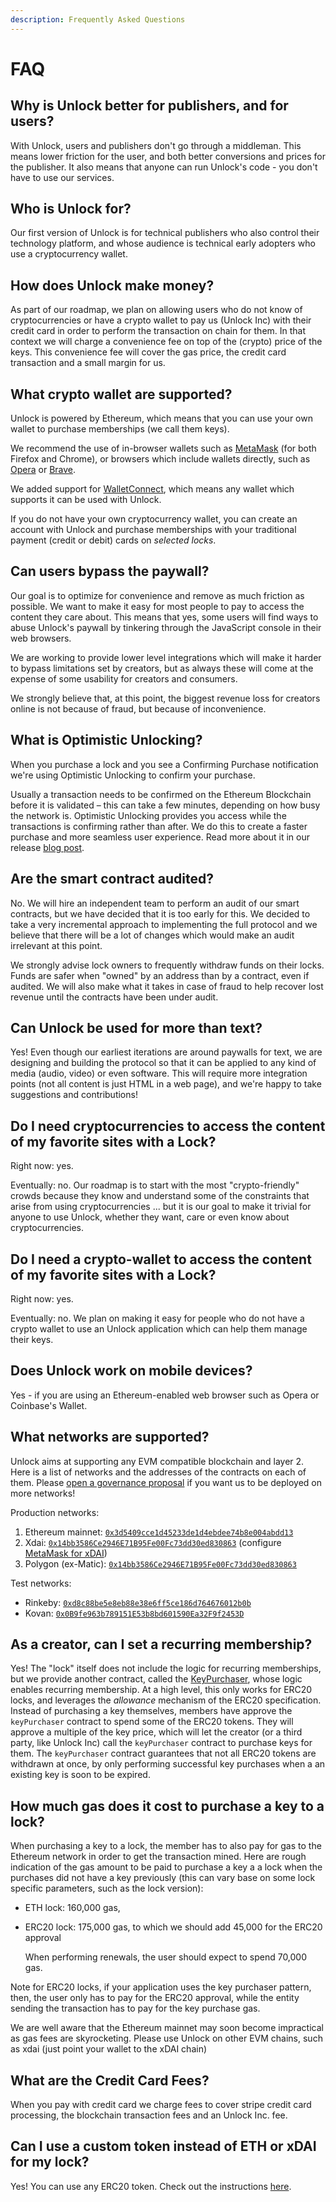 ```yaml
---
description: Frequently Asked Questions
---
```


# FAQ

## Why is Unlock better for publishers, and for users?

With Unlock, users and publishers don't go through a middleman. This means lower friction for the user, and both better conversions and prices for the publisher. It also means that anyone can run Unlock's code - you don't have to use our services.

## Who is Unlock for?

Our first version of Unlock is for technical publishers who also control their technology platform, and whose audience is technical early adopters who use a cryptocurrency wallet.

## How does Unlock make money?

As part of our roadmap, we plan on allowing users who do not know of cryptocurrencies or have a crypto wallet to pay us \(Unlock Inc\) with their credit card in order to perform the transaction on chain for them. In that context we will charge a convenience fee on top of the \(crypto\) price of the keys. This convenience fee will cover the gas price, the credit card transaction and a small margin for us.

## What crypto wallet are supported?

Unlock is powered by Ethereum, which means that you can use your own wallet to purchase memberships \(we call them keys\).

We recommend the use of in-browser wallets such as [MetaMask](https://MetaMask.io/) \(for both Firefox and Chrome\), or browsers which include wallets directly, such as [Opera](https://www.opera.com/) or [Brave](https://brave.com/).

We added support for [WalletConnect](https://walletconnect.org/), which means any wallet which supports it can be used with Unlock.

If you do not have your own cryptocurrency wallet, you can create an account with Unlock and purchase memberships with your traditional payment \(credit or debit\) cards on _selected_ _locks_.

## Can users bypass the paywall?

Our goal is to optimize for convenience and remove as much friction as possible. We want to make it easy for most people to pay to access the content they care about. This means that yes, some users will find ways to abuse Unlock's paywall by tinkering through the JavaScript console in their web browsers.

We are working to provide lower level integrations which will make it harder to bypass limitations set by creators, but as always these will come at the expense of some usability for creators and consumers.

We strongly believe that, at this point, the biggest revenue loss for creators online is not because of fraud, but because of inconvenience.

## What is Optimistic Unlocking?

When you purchase a lock and you see a Confirming Purchase notification we're using Optimistic Unlocking to confirm your purchase.

Usually a transaction needs to be confirmed on the Ethereum Blockchain before it is validated – this can take a few minutes, depending on how busy the network is. Optimistic Unlocking provides you access while the transactions is confirming rather than after. We do this to create a faster purchase and more seamless user experience. Read more about it in our release [blog post](https://medium.com/unlock-protocol/optimistic-unlocking-a539d08bf756).

## Are the smart contract audited?

No. We will hire an independent team to perform an audit of our smart contracts, but we have decided that it is too early for this. We decided to take a very incremental approach to implementing the full protocol and we believe that there will be a lot of changes which would make an audit irrelevant at this point.

We strongly advise lock owners to frequently withdraw funds on their locks. Funds are safer when "owned" by an address than by a contract, even if audited. We will also make what it takes in case of fraud to help recover lost revenue until the contracts have been under audit.

## Can Unlock be used for more than text?

Yes! Even though our earliest iterations are around paywalls for text, we are designing and building the protocol so that it can be applied to any kind of media \(audio, video\) or even software. This will require more integration points \(not all content is just HTML in a web page\), and we're happy to take suggestions and contributions!

## Do I need cryptocurrencies to access the content of my favorite sites with a Lock?

Right now: yes.

Eventually: no. Our roadmap is to start with the most "crypto-friendly" crowds because they know and understand some of the constraints that arise from using cryptocurrencies ... but it is our goal to make it trivial for anyone to use Unlock, whether they want, care or even know about cryptocurrencies.

## Do I need a crypto-wallet to access the content of my favorite sites with a Lock?

Right now: yes.

Eventually: no. We plan on making it easy for people who do not have a crypto wallet to use an Unlock application which can help them manage their keys.

## Does Unlock work on mobile devices?

Yes - if you are using an Ethereum-enabled web browser such as Opera or Coinbase's Wallet.

## What networks are supported?

Unlock aims at supporting any EVM compatible blockchain and layer 2. Here is a list of networks and the addresses of the contracts on each of them. Please [open a governance proposal](https://snapshot.org/) if you want us to be deployed on more networks!

Production networks:

1. Ethereum mainnet: [`0x3d5409cce1d45233de1d4ebdee74b8e004abdd13`](https://etherscan.io/address/0x3d5409cce1d45233de1d4ebdee74b8e004abdd13)
2. Xdai: [`0x14bb3586Ce2946E71B95Fe00Fc73dd30ed830863`](https://blockscout.com/xdai/mainnet/address/0x14bb3586Ce2946E71B95Fe00Fc73dd30ed830863) \(configure [MetaMask for xDAI](https://www.xdaichain.com/for-users/wallets/metamask)\)
3. Polygon \(ex-Matic\): [`0x14bb3586Ce2946E71B95Fe00Fc73dd30ed830863`](https://polygonscan.com/address/0x14bb3586Ce2946E71B95Fe00Fc73dd30ed830863) 

Test networks:

* Rinkeby: [`0xd8c88be5e8eb88e38e6ff5ce186d764676012b0b`](https://rinkeby.etherscan.io/address/0xd8c88be5e8eb88e38e6ff5ce186d764676012b0b)
* Kovan: [`0x0B9fe963b789151E53b8bd601590Ea32F9f2453D`](https://kovan.etherscan.io/address/0x0B9fe963b789151E53b8bd601590Ea32F9f2453D)

## As a creator, can I set a recurring membership?

Yes! The "lock" itself does not include the logic for recurring memberships, but we provide another contract, called the [KeyPurchaser](https://docs.unlock-protocol.com/developers/smart-contracts/key-purchaser), whose logic enables recurring membership. At a high level, this only works for ERC20 locks, and leverages the _allowance_ mechanism of the ERC20 specification. Instead of purchasing a key themselves, members have approve the `keyPurchaser` contract to spend some of the ERC20 tokens. They will approve a multiple of the key price, which will let the creator \(or a third party, like Unlock Inc\) call the `keyPurchaser` contract to purchase keys for them. The `keyPurchaser` contract guarantees that not all ERC20 tokens are withdrawn at once, by only performing successful key purchases when a an existing key is soon to be expired.

## How much gas does it cost to purchase a key to a lock?

When purchasing a key to a lock, the member has to also pay for gas to the Ethereum network in order to get the transaction mined. Here are rough indication of the gas amount to be paid to purchase a key a a lock when the purchases did not have a key previously \(this can vary base on some lock specific parameters, such as the lock version\):

* ETH lock: 160,000 gas,
* ERC20 lock: 175,000 gas, to which we should add 45,000 for the ERC20 approval

  When performing renewals, the user should expect to spend 70,000 gas.

Note for ERC20 locks, if your application uses the key purchaser pattern, then, the user only has to pay for the ERC20 approval, while the entity sending the transaction has to pay for the key purchase gas.

We are well aware that the Ethereum mainnet may soon become impractical as gas fees are skyrocketing. Please use Unlock on other EVM chains, such as xdai \(just point your wallet to the xDAI chain\)

## What are the Credit Card Fees?

When you pay with credit card we charge fees to cover stripe credit card processing, the blockchain transaction fees and an Unlock Inc. fee.

## Can I use a custom token instead of ETH or xDAI for my lock?

Yes! You can use any ERC20 token. Check out the instructions [here](https://docs.unlock-protocol.com/creators/deploying-lock#creating-a-lock-for-a-custom-erc20-token).

